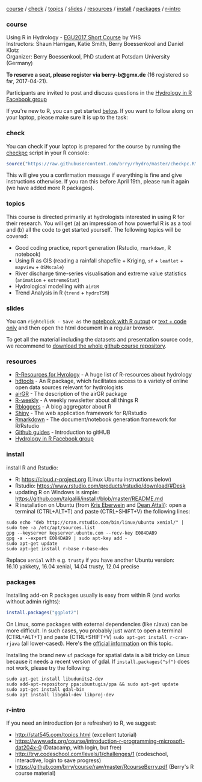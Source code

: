 [course](#course) 
/ [check](#check) 
/ [topics](#topics) 
/ [slides](#slides) 
/ [resources](#resources) 
/ [install](#install) 
/ [packages](#packages) 
/ [r-intro](#r-intro) 

### course
Using R in Hydrology - [EGU2017 Short Course](http://meetingorganizer.copernicus.org/EGU2017/session/25731) by YHS  
Instructors: Shaun Harrigan, Katie Smith, Berry Boessenkool and Daniel Klotz  
Organizer: Berry Boessenkool, PhD student at Potsdam University (Germany)  

__To reserve a seat, please register via berry-b@gmx.de__  (16 registered so far, 2017-04-21).

Participants are invited to post and discuss questions in the 
[Hydrology in R Facebook group](https://www.facebook.com/groups/1130214777123909/)

If you're new to R, you can get started [below](#install). 
If you want to follow along on your laptop, please make sure it is up to the task:


### check
You can check if your laptop is prepared for the course by running the
[checkpc](https://github.com/brry/rhydro/blob/master/checkpc.R) script in your R console:
```R
source("https://raw.githubusercontent.com/brry/rhydro/master/checkpc.R")
```
This will give you a confirmation message if everything is fine and give instructions otherwise.
If you ran this before April 19th, please run it again (we have added more R packages).


### topics
This course is directed primarily at hydrologists interested in using R for their research.
You will get (a) an impression of how powerful R is as a tool and (b) all the code to get started yourself.
The following topics will be covered:

* Good coding practice, report generation (Rstudio, `rmarkdown`, R notebook)
* Using R as GIS (reading a rainfall shapefile + Kriging, `sf` + `leaflet` + `mapview` + `OSMscale`)
* River discharge time-series visualisation and extreme value statistics (`animation` + `extremeStat`)
* Hydrological modelling with `airGR`
* Trend Analysis in R (`trend` + `hydroTSM`)


### slides
You can `rightclick - Save as` the 
[notebook with R output](https://github.com/brry/rhydro/raw/master/presentations/rhydro.nb.html)
or [text + code only](https://github.com/brry/rhydro/raw/master/presentations/rhydro.html)
and then open the html document in a regular browser.

To get all the material including the datasets and presentation source code, we recommend to
[download the whole github course repository](https://github.com/brry/rhydro/archive/master.zip).


### resources
* [R-Resources for Hyrology](http://abouthydrology.blogspot.co.uk/2012/08/r-resources-for-hydrologists.html) - A huge list of R-resources about hydrology
* [hdtools](https://ropensci.github.io/hddtools/) - An R package, which facilitates access to a variety of online open data sources relevant for hydrologists
* [airGR](https://cran.r-project.org/web/packages/airGR/vignettes/airGR.html) - The description of the airGR package
* [R-weekly](https://rweekly.org/) - A weekly newsletter about all things R
* [Rbloggers](https://www.r-bloggers.com/) - A blog aggregator about R
* [Shiny](https://shiny.rstudio.com/) - The web application framework for R/Rstudio
* [Rmarkdown](http://rmarkdown.rstudio.com/) - The document/notebook generation framework for R/Rstudio
* [Github guides](https://guides.github.com/) - Introduction to gitHUB
* [Hydrology in R Facebook group](https://www.facebook.com/groups/1130214777123909/)


### install
install R and Rstudio:

* R: https://cloud.r-project.org (Linux Ubuntu instructions below)
* Rstudio: https://www.rstudio.com/products/rstudio/download/#Desk
* updating R on Windows is simple: https://github.com/talgalili/installr/blob/master/README.md
* R installation on Ubuntu (from [Kris Eberwein](https://www.r-bloggers.com/how-to-install-r-on-linux-ubuntu-16-04-xenial-xerus) and [Dean Attali](https://www.digitalocean.com/community/tutorials/how-to-set-up-r-on-ubuntu-14-04)): open a terminal (CTRL+ALT+T) and paste (CTRL+SHIFT+V) the following lines:

```
sudo echo "deb http://cran.rstudio.com/bin/linux/ubuntu xenial/" | sudo tee -a /etc/apt/sources.list
gpg --keyserver keyserver.ubuntu.com --recv-key E084DAB9
gpg -a --export E084DAB9 | sudo apt-key add -
sudo apt-get update
sudo apt-get install r-base r-base-dev
```
Replace `xenial` with e.g. `trusty` if you have another Ubuntu version:  
16.10 yakkety, 16.04 xenial, 14.04 trusty, 12.04 precise

### packages

Installing add-on R packages usually is easy from within R (and works without admin rights):
```R
install.packages("ggplot2")
```
On Linux, some packages with external dependencies (like rJava) can be more difficult.
In such cases, you probably just want to open a terminal (CTRL+ALT+T) and paste (CTRL+SHIFT+V) `sudo apt-get install r-cran-rjava` (all lower-cased). 
Here's the [official information](https://cran.r-project.org/bin/linux/ubuntu/README.html#supported-packages) on this topic.

Installing the brand new `sf` package for spatial data is a bit tricky on Linux because it needs a recent version of gdal. 
If `install.packages("sf")` does not work, please try the following:
```
sudo apt-get install libudunits2-dev
sudo add-apt-repository ppa:ubuntugis/ppa && sudo apt-get update
sudo apt-get install gdal-bin
sudo apt install libgdal-dev libproj-dev
```

### r-intro
If you need an introduction (or a refresher) to R, we suggest:

* http://stat545.com/topics.html (excellent tutorial)
* https://www.edx.org/course/introduction-r-programming-microsoft-dat204x-0 (Datacamp, with login, but free)
* http://tryr.codeschool.com/levels/1/challenges/1 (codeschool, interactive, login to save progress)
* https://github.com/brry/course/raw/master/RcourseBerry.pdf (Berry's R course material)

